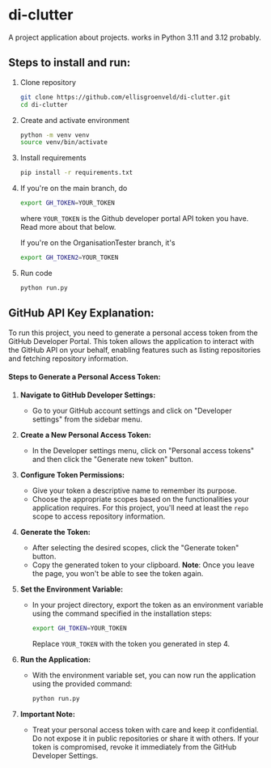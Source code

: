 # di-clutter
A project application about projects. works in Python 3.11 and 3.12 probably.


## Steps to install and run:
1. Clone repository
   ```bash
   git clone https://github.com/ellisgroenveld/di-clutter.git
   cd di-clutter
   ```
2. Create and activate environment
   ```bash
   python -m venv venv
   source venv/bin/activate
   ```
3. Install requirements
   ```bash
   pip install -r requirements.txt
   ```
4. If you're on the main branch, do 
   ```bash
   export GH_TOKEN=YOUR_TOKEN
   ``` 
   where `YOUR_TOKEN` is the Github developer portal API token you have. Read more about that below. 
   
   If you're on the OrganisationTester branch, it's
   ```bash
   export GH_TOKEN2=YOUR_TOKEN
   ``` 
5. Run code
   ```bash
   python run.py
   ```


## GitHub API Key Explanation:

To run this project, you need to generate a personal access token from the GitHub Developer Portal. This token allows the application to interact with the GitHub API on your behalf, enabling features such as listing repositories and fetching repository information.

#### Steps to Generate a Personal Access Token:

1. **Navigate to GitHub Developer Settings:**
   - Go to your GitHub account settings and click on "Developer settings" from the sidebar menu.

2. **Create a New Personal Access Token:**
   - In the Developer settings menu, click on "Personal access tokens" and then click the "Generate new token" button.

3. **Configure Token Permissions:**
   - Give your token a descriptive name to remember its purpose.
   - Choose the appropriate scopes based on the functionalities your application requires. For this project, you'll need at least the `repo` scope to access repository information.

4. **Generate the Token:**
   - After selecting the desired scopes, click the "Generate token" button.
   - Copy the generated token to your clipboard. **Note**: Once you leave the page, you won't be able to see the token again.

5. **Set the Environment Variable:**
   - In your project directory, export the token as an environment variable using the command specified in the installation steps:
     ```bash
     export GH_TOKEN=YOUR_TOKEN
     ```
     Replace `YOUR_TOKEN` with the token you generated in step 4.

6. **Run the Application:**
   - With the environment variable set, you can now run the application using the provided command:
     ```bash
     python run.py
     ```

7. **Important Note:**
   - Treat your personal access token with care and keep it confidential. Do not expose it in public repositories or share it with others. If your token is compromised, revoke it immediately from the GitHub Developer Settings.

